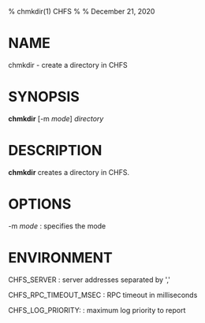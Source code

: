 % chmkdir(1) CHFS
%
% December 21, 2020

# NAME
chmkdir - create a directory in CHFS

# SYNOPSIS
**chmkdir** [-m _mode_] _directory_

# DESCRIPTION
**chmkdir** creates a directory in CHFS.

# OPTIONS
-m _mode_
: specifies the mode

# ENVIRONMENT
CHFS_SERVER
: server addresses separated by ','

CHFS_RPC_TIMEOUT_MSEC
: RPC timeout in milliseconds

CHFS_LOG_PRIORITY:
: maximum log priority to report
